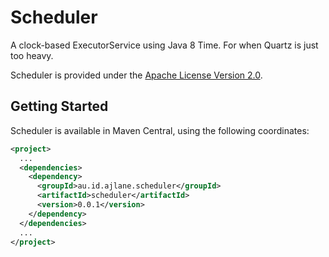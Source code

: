 # Scheduler
A clock-based ExecutorService using Java 8 Time. For when Quartz is just too heavy.

Scheduler is provided under the [Apache License Version 2.0](https://www.apache.org/licenses/LICENSE-2.0).

## Getting Started

Scheduler is available in Maven Central, using the following coordinates:
```xml
<project>
  ...
  <dependencies>
    <dependency>
      <groupId>au.id.ajlane.scheduler</groupId>
      <artifactId>scheduler</artifactId>
      <version>0.0.1</version>
    </dependency>
  </dependencies>
  ...
</project>
```
